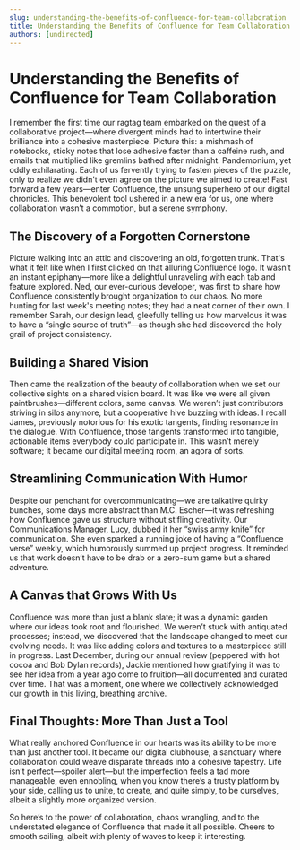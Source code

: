 ```yaml
---
slug: understanding-the-benefits-of-confluence-for-team-collaboration
title: Understanding the Benefits of Confluence for Team Collaboration
authors: [undirected]
---
```


# Understanding the Benefits of Confluence for Team Collaboration

I remember the first time our ragtag team embarked on the quest of a collaborative project—where divergent minds had to intertwine their brilliance into a cohesive masterpiece. Picture this: a mishmash of notebooks, sticky notes that lose adhesive faster than a caffeine rush, and emails that multiplied like gremlins bathed after midnight. Pandemonium, yet oddly exhilarating. Each of us fervently trying to fasten pieces of the puzzle, only to realize we didn't even agree on the picture we aimed to create! Fast forward a few years—enter Confluence, the unsung superhero of our digital chronicles. This benevolent tool ushered in a new era for us, one where collaboration wasn’t a commotion, but a serene symphony. 

## The Discovery of a Forgotten Cornerstone

Picture walking into an attic and discovering an old, forgotten trunk. That's what it felt like when I first clicked on that alluring Confluence logo. It wasn’t an instant epiphany—more like a delightful unraveling with each tab and feature explored. Ned, our ever-curious developer, was first to share how Confluence consistently brought organization to our chaos. No more hunting for last week's meeting notes; they had a neat corner of their own. I remember Sarah, our design lead, gleefully telling us how marvelous it was to have a “single source of truth”—as though she had discovered the holy grail of project consistency. 

## Building a Shared Vision

Then came the realization of the beauty of collaboration when we set our collective sights on a shared vision board. It was like we were all given paintbrushes—different colors, same canvas. We weren’t just contributors striving in silos anymore, but a cooperative hive buzzing with ideas. I recall James, previously notorious for his exotic tangents, finding resonance in the dialogue. With Confluence, those tangents transformed into tangible, actionable items everybody could participate in. This wasn’t merely software; it became our digital meeting room, an agora of sorts.

## Streamlining Communication With Humor

Despite our penchant for overcommunicating—we are talkative quirky bunches, some days more abstract than M.C. Escher—it was refreshing how Confluence gave us structure without stifling creativity. Our Communications Manager, Lucy, dubbed it her “swiss army knife” for communication. She even sparked a running joke of having a “Confluence verse” weekly, which humorously summed up project progress. It reminded us that work doesn’t have to be drab or a zero-sum game but a shared adventure.

## A Canvas that Grows With Us

Confluence was more than just a blank slate; it was a dynamic garden where our ideas took root and flourished. We weren’t stuck with antiquated processes; instead, we discovered that the landscape changed to meet our evolving needs. It was like adding colors and textures to a masterpiece still in progress. Last December, during our annual review (peppered with hot cocoa and Bob Dylan records), Jackie mentioned how gratifying it was to see her idea from a year ago come to fruition—all documented and curated over time. That was a moment, one where we collectively acknowledged our growth in this living, breathing archive.

## Final Thoughts: More Than Just a Tool

What really anchored Confluence in our hearts was its ability to be more than just another tool. It became our digital clubhouse, a sanctuary where collaboration could weave disparate threads into a cohesive tapestry. Life isn’t perfect—spoiler alert—but the imperfection feels a tad more manageable, even ennobling, when you know there’s a trusty platform by your side, calling us to unite, to create, and quite simply, to be ourselves, albeit a slightly more organized version.

So here’s to the power of collaboration, chaos wrangling, and to the understated elegance of Confluence that made it all possible. Cheers to smooth sailing, albeit with plenty of waves to keep it interesting.